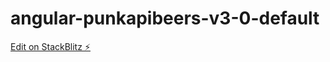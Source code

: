 # angular-punkapibeers-v3-0-default

[Edit on StackBlitz ⚡️](https://stackblitz.com/edit/angular-punkapibeers-v3-0-default)